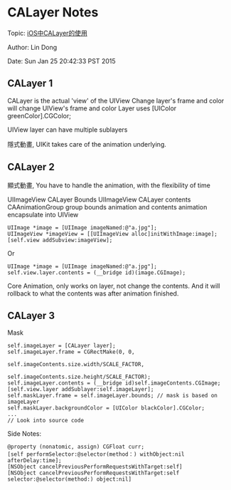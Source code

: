 # CALayer Notes

Topic: [iOS中CALayer的使用](http://www.jikexueyuan.com/course/397.html)

Author: Lin Dong

Date: Sun Jan 25 20:42:33 PST 2015

## CALayer 1

CALayer is the actual 'view' of the UIView
Change layer's frame and color will change UIView's frame and color
Layer uses [UIColor greenColor].CGColor;

UIView layer can have multiple sublayers

隱式動畫, UIKit takes care of the animation underlying.


## CALayer 2

顯式動畫, You have to handle the animation, with the flexibility of time

UIImageView CALayer Bounds
UIImageView CALayer contents
CAAnimationGroup group bounds animation and contents animation
encapsulate into UIView

```objc
UIImage *image = [UIImage imageNamed:@"a.jpg"];
UIImageView *imageView = [[UIImageView alloc]initWithImage:image];
[self.view addSubview:imageView];
```
Or
```objc
UIImage *image = [UIImage imageNamed:@"a.jpg"];
self.view.layer.contents = (__bridge id)(image.CGImage);
```
Core Animation, only works on layer, not change the contents. And it will
rollback to what the contents was after animation finished.

## CALayer 3

Mask

```objc
self.imageLayer = [CALayer layer];
self.imageLayer.frame = CGRectMake(0, 0,
                                   self.imageContents.size.width/SCALE_FACTOR,
                                   self.imageContents.size.height/SCALE_FACTOR);
self.imageLayer.contents = (__bridge id)self.imageContents.CGImage;
[self.view.layer addSublayer:self.imageLayer];
self.maskLayer.frame = self.imageLayer.bounds; // mask is based on imageLayer
self.maskLayer.backgroundColor = [UIColor blackColor].CGColor;
...
// Look into source code
```


Side Notes:
```objc
@property (nonatomic, assign) CGFloat curr;
[self performSelector:@selector(method：) withObject:nil afterDelay:time];
[NSObject cancelPreviousPerformRequestsWithTarget:self]
[NSObject cancelPreviousPerformRequestsWithTarget:self selector:@selector(method:) object:nil]
```


